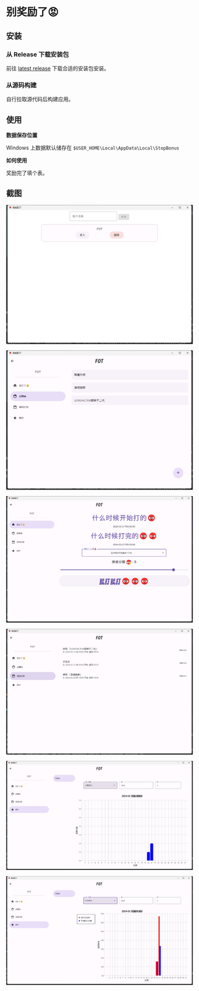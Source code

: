 # 别奖励了😡

## 安装
### 从 Release 下载安装包

前往 [latest release](https://github.com/ForteScarlet/StopBonus/releases/latest) 下载合适的安装包安装。

### 从源码构建

自行拉取源代码后构建应用。

### 

## 使用

**数据保存位置**

Windows 上数据默认储存在 `$USER_HOME\Local\AppData\Local\StopBonus`

**如何使用**

奖励完了填个表。

## 截图

![](docs/images/1.png)

![](docs/images/2.png)

![](docs/images/3.png)

![](docs/images/4.png)

![](docs/images/5.png)

![](docs/images/6.png)
